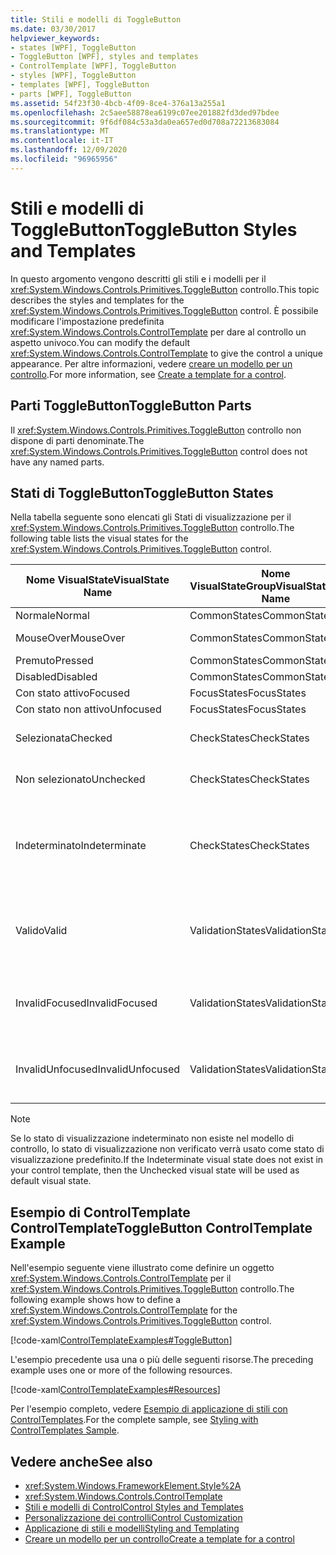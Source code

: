 ```yaml
---
title: Stili e modelli di ToggleButton
ms.date: 03/30/2017
helpviewer_keywords:
- states [WPF], ToggleButton
- ToggleButton [WPF], styles and templates
- ControlTemplate [WPF], ToggleButton
- styles [WPF], ToggleButton
- templates [WPF], ToggleButton
- parts [WPF], ToggleButton
ms.assetid: 54f23f30-4bcb-4f09-8ce4-376a13a255a1
ms.openlocfilehash: 2c5aee58878ea6199c07ee201882fd3ded97bdee
ms.sourcegitcommit: 9f6df084c53a3da0ea657ed0d708a72213683084
ms.translationtype: MT
ms.contentlocale: it-IT
ms.lasthandoff: 12/09/2020
ms.locfileid: "96965956"
---
```

# <a name="togglebutton-styles-and-templates"></a><span data-ttu-id="a10a4-102">Stili e modelli di ToggleButton</span><span class="sxs-lookup"><span data-stu-id="a10a4-102">ToggleButton Styles and Templates</span></span>

<span data-ttu-id="a10a4-103">In questo argomento vengono descritti gli stili e i modelli per il <xref:System.Windows.Controls.Primitives.ToggleButton> controllo.</span><span class="sxs-lookup"><span data-stu-id="a10a4-103">This topic describes the styles and templates for the <xref:System.Windows.Controls.Primitives.ToggleButton> control.</span></span> <span data-ttu-id="a10a4-104">È possibile modificare l'impostazione predefinita <xref:System.Windows.Controls.ControlTemplate> per dare al controllo un aspetto univoco.</span><span class="sxs-lookup"><span data-stu-id="a10a4-104">You can modify the default <xref:System.Windows.Controls.ControlTemplate> to give the control a unique appearance.</span></span> <span data-ttu-id="a10a4-105">Per altre informazioni, vedere [creare un modello per un controllo](/dotnet/desktop-wpf/themes/how-to-create-apply-template).</span><span class="sxs-lookup"><span data-stu-id="a10a4-105">For more information, see [Create a template for a control](/dotnet/desktop-wpf/themes/how-to-create-apply-template).</span></span>

## <a name="togglebutton-parts"></a><span data-ttu-id="a10a4-106">Parti ToggleButton</span><span class="sxs-lookup"><span data-stu-id="a10a4-106">ToggleButton Parts</span></span>

<span data-ttu-id="a10a4-107">Il <xref:System.Windows.Controls.Primitives.ToggleButton> controllo non dispone di parti denominate.</span><span class="sxs-lookup"><span data-stu-id="a10a4-107">The <xref:System.Windows.Controls.Primitives.ToggleButton> control does not have any named parts.</span></span>

## <a name="togglebutton-states"></a><span data-ttu-id="a10a4-108">Stati di ToggleButton</span><span class="sxs-lookup"><span data-stu-id="a10a4-108">ToggleButton States</span></span>

<span data-ttu-id="a10a4-109">Nella tabella seguente sono elencati gli Stati di visualizzazione per il <xref:System.Windows.Controls.Primitives.ToggleButton> controllo.</span><span class="sxs-lookup"><span data-stu-id="a10a4-109">The following table lists the visual states for the <xref:System.Windows.Controls.Primitives.ToggleButton> control.</span></span>

|<span data-ttu-id="a10a4-110">Nome VisualState</span><span class="sxs-lookup"><span data-stu-id="a10a4-110">VisualState Name</span></span>|<span data-ttu-id="a10a4-111">Nome VisualStateGroup</span><span class="sxs-lookup"><span data-stu-id="a10a4-111">VisualStateGroup Name</span></span>|<span data-ttu-id="a10a4-112">Descrizione</span><span class="sxs-lookup"><span data-stu-id="a10a4-112">Description</span></span>|
|-|-|-|
|<span data-ttu-id="a10a4-113">Normale</span><span class="sxs-lookup"><span data-stu-id="a10a4-113">Normal</span></span>|<span data-ttu-id="a10a4-114">CommonStates</span><span class="sxs-lookup"><span data-stu-id="a10a4-114">CommonStates</span></span>|<span data-ttu-id="a10a4-115">Lo stato predefinito.</span><span class="sxs-lookup"><span data-stu-id="a10a4-115">The default state.</span></span>|
|<span data-ttu-id="a10a4-116">MouseOver</span><span class="sxs-lookup"><span data-stu-id="a10a4-116">MouseOver</span></span>|<span data-ttu-id="a10a4-117">CommonStates</span><span class="sxs-lookup"><span data-stu-id="a10a4-117">CommonStates</span></span>|<span data-ttu-id="a10a4-118">Il puntatore del mouse è posizionato sul controllo.</span><span class="sxs-lookup"><span data-stu-id="a10a4-118">The mouse pointer is positioned over the control.</span></span>|
|<span data-ttu-id="a10a4-119">Premuto</span><span class="sxs-lookup"><span data-stu-id="a10a4-119">Pressed</span></span>|<span data-ttu-id="a10a4-120">CommonStates</span><span class="sxs-lookup"><span data-stu-id="a10a4-120">CommonStates</span></span>|<span data-ttu-id="a10a4-121">Il controllo è premuto.</span><span class="sxs-lookup"><span data-stu-id="a10a4-121">The control is pressed.</span></span>|
|<span data-ttu-id="a10a4-122">Disabled</span><span class="sxs-lookup"><span data-stu-id="a10a4-122">Disabled</span></span>|<span data-ttu-id="a10a4-123">CommonStates</span><span class="sxs-lookup"><span data-stu-id="a10a4-123">CommonStates</span></span>|<span data-ttu-id="a10a4-124">Il controllo è disabilitato.</span><span class="sxs-lookup"><span data-stu-id="a10a4-124">The control is disabled.</span></span>|
|<span data-ttu-id="a10a4-125">Con stato attivo</span><span class="sxs-lookup"><span data-stu-id="a10a4-125">Focused</span></span>|<span data-ttu-id="a10a4-126">FocusStates</span><span class="sxs-lookup"><span data-stu-id="a10a4-126">FocusStates</span></span>|<span data-ttu-id="a10a4-127">Il controllo ha lo stato attivo.</span><span class="sxs-lookup"><span data-stu-id="a10a4-127">The control has focus.</span></span>|
|<span data-ttu-id="a10a4-128">Con stato non attivo</span><span class="sxs-lookup"><span data-stu-id="a10a4-128">Unfocused</span></span>|<span data-ttu-id="a10a4-129">FocusStates</span><span class="sxs-lookup"><span data-stu-id="a10a4-129">FocusStates</span></span>|<span data-ttu-id="a10a4-130">Il controllo non ha lo stato attivo.</span><span class="sxs-lookup"><span data-stu-id="a10a4-130">The control does not have focus.</span></span>|
|<span data-ttu-id="a10a4-131">Selezionata</span><span class="sxs-lookup"><span data-stu-id="a10a4-131">Checked</span></span>|<span data-ttu-id="a10a4-132">CheckStates</span><span class="sxs-lookup"><span data-stu-id="a10a4-132">CheckStates</span></span>|<span data-ttu-id="a10a4-133"><xref:System.Windows.Controls.Primitives.ToggleButton.IsChecked%2A> è `true`.</span><span class="sxs-lookup"><span data-stu-id="a10a4-133"><xref:System.Windows.Controls.Primitives.ToggleButton.IsChecked%2A> is `true`.</span></span>|
|<span data-ttu-id="a10a4-134">Non selezionato</span><span class="sxs-lookup"><span data-stu-id="a10a4-134">Unchecked</span></span>|<span data-ttu-id="a10a4-135">CheckStates</span><span class="sxs-lookup"><span data-stu-id="a10a4-135">CheckStates</span></span>|<span data-ttu-id="a10a4-136"><xref:System.Windows.Controls.Primitives.ToggleButton.IsChecked%2A> è `false`.</span><span class="sxs-lookup"><span data-stu-id="a10a4-136"><xref:System.Windows.Controls.Primitives.ToggleButton.IsChecked%2A> is `false`.</span></span>|
|<span data-ttu-id="a10a4-137">Indeterminato</span><span class="sxs-lookup"><span data-stu-id="a10a4-137">Indeterminate</span></span>|<span data-ttu-id="a10a4-138">CheckStates</span><span class="sxs-lookup"><span data-stu-id="a10a4-138">CheckStates</span></span>|<span data-ttu-id="a10a4-139"><xref:System.Windows.Controls.Primitives.ToggleButton.IsThreeState%2A> è `true` e <xref:System.Windows.Controls.Primitives.ToggleButton.IsChecked%2A> è `null`.</span><span class="sxs-lookup"><span data-stu-id="a10a4-139"><xref:System.Windows.Controls.Primitives.ToggleButton.IsThreeState%2A> is `true`, and <xref:System.Windows.Controls.Primitives.ToggleButton.IsChecked%2A> is `null`.</span></span>|
|<span data-ttu-id="a10a4-140">Valido</span><span class="sxs-lookup"><span data-stu-id="a10a4-140">Valid</span></span>|<span data-ttu-id="a10a4-141">ValidationStates</span><span class="sxs-lookup"><span data-stu-id="a10a4-141">ValidationStates</span></span>|<span data-ttu-id="a10a4-142">Il controllo Usa la <xref:System.Windows.Controls.Validation> classe e la <xref:System.Windows.Controls.Validation.HasError%2A?displayProperty=nameWithType> proprietà associata è `false` .</span><span class="sxs-lookup"><span data-stu-id="a10a4-142">The control uses the <xref:System.Windows.Controls.Validation> class and the <xref:System.Windows.Controls.Validation.HasError%2A?displayProperty=nameWithType> attached property is `false`.</span></span>|
|<span data-ttu-id="a10a4-143">InvalidFocused</span><span class="sxs-lookup"><span data-stu-id="a10a4-143">InvalidFocused</span></span>|<span data-ttu-id="a10a4-144">ValidationStates</span><span class="sxs-lookup"><span data-stu-id="a10a4-144">ValidationStates</span></span>|<span data-ttu-id="a10a4-145">La <xref:System.Windows.Controls.Validation.HasError%2A?displayProperty=nameWithType> proprietà associata è `true` e il controllo ha lo stato attivo.</span><span class="sxs-lookup"><span data-stu-id="a10a4-145">The <xref:System.Windows.Controls.Validation.HasError%2A?displayProperty=nameWithType> attached property is `true` and the control has focus.</span></span>|
|<span data-ttu-id="a10a4-146">InvalidUnfocused</span><span class="sxs-lookup"><span data-stu-id="a10a4-146">InvalidUnfocused</span></span>|<span data-ttu-id="a10a4-147">ValidationStates</span><span class="sxs-lookup"><span data-stu-id="a10a4-147">ValidationStates</span></span>|<span data-ttu-id="a10a4-148">La <xref:System.Windows.Controls.Validation.HasError%2A?displayProperty=nameWithType> proprietà associata è `true` e il controllo non ha lo stato attivo.</span><span class="sxs-lookup"><span data-stu-id="a10a4-148">The <xref:System.Windows.Controls.Validation.HasError%2A?displayProperty=nameWithType> attached property is `true` and the control does not have focus.</span></span>|

> [!NOTE]
> <span data-ttu-id="a10a4-149">Se lo stato di visualizzazione indeterminato non esiste nel modello di controllo, lo stato di visualizzazione non verificato verrà usato come stato di visualizzazione predefinito.</span><span class="sxs-lookup"><span data-stu-id="a10a4-149">If the Indeterminate visual state does not exist in your control template, then the Unchecked visual state will be used as default visual state.</span></span>

## <a name="togglebutton-controltemplate-example"></a><span data-ttu-id="a10a4-150">Esempio di ControlTemplate ControlTemplate</span><span class="sxs-lookup"><span data-stu-id="a10a4-150">ToggleButton ControlTemplate Example</span></span>

<span data-ttu-id="a10a4-151">Nell'esempio seguente viene illustrato come definire un oggetto <xref:System.Windows.Controls.ControlTemplate> per il <xref:System.Windows.Controls.Primitives.ToggleButton> controllo.</span><span class="sxs-lookup"><span data-stu-id="a10a4-151">The following example shows how to define a <xref:System.Windows.Controls.ControlTemplate> for the <xref:System.Windows.Controls.Primitives.ToggleButton> control.</span></span>

[!code-xaml[ControlTemplateExamples#ToggleButton](~/samples/snippets/csharp/VS_Snippets_Wpf/ControlTemplateExamples/CS/resources/combobox.xaml#togglebutton)]

<span data-ttu-id="a10a4-152">L'esempio precedente usa una o più delle seguenti risorse.</span><span class="sxs-lookup"><span data-stu-id="a10a4-152">The preceding example uses one or more of the following resources.</span></span>

[!code-xaml[ControlTemplateExamples#Resources](~/samples/snippets/csharp/VS_Snippets_Wpf/ControlTemplateExamples/CS/resources/shared.xaml#resources)]

<span data-ttu-id="a10a4-153">Per l'esempio completo, vedere [Esempio di applicazione di stili con ControlTemplates](https://github.com/Microsoft/WPF-Samples/tree/master/Styles%20&%20Templates/IntroToStylingAndTemplating).</span><span class="sxs-lookup"><span data-stu-id="a10a4-153">For the complete sample, see [Styling with ControlTemplates Sample](https://github.com/Microsoft/WPF-Samples/tree/master/Styles%20&%20Templates/IntroToStylingAndTemplating).</span></span>

## <a name="see-also"></a><span data-ttu-id="a10a4-154">Vedere anche</span><span class="sxs-lookup"><span data-stu-id="a10a4-154">See also</span></span>

- <xref:System.Windows.FrameworkElement.Style%2A>
- <xref:System.Windows.Controls.ControlTemplate>
- [<span data-ttu-id="a10a4-155">Stili e modelli di Control</span><span class="sxs-lookup"><span data-stu-id="a10a4-155">Control Styles and Templates</span></span>](control-styles-and-templates.md)
- [<span data-ttu-id="a10a4-156">Personalizzazione dei controlli</span><span class="sxs-lookup"><span data-stu-id="a10a4-156">Control Customization</span></span>](control-customization.md)
- [<span data-ttu-id="a10a4-157">Applicazione di stili e modelli</span><span class="sxs-lookup"><span data-stu-id="a10a4-157">Styling and Templating</span></span>](/dotnet/desktop-wpf/fundamentals/styles-templates-overview)
- [<span data-ttu-id="a10a4-158">Creare un modello per un controllo</span><span class="sxs-lookup"><span data-stu-id="a10a4-158">Create a template for a control</span></span>](/dotnet/desktop-wpf/themes/how-to-create-apply-template)
